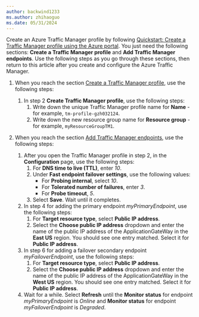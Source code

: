```yaml
---
author: backwind1233
ms.author: zhihaoguo
ms.date: 05/31/2024
---
```


Create an Azure Traffic Manager profile by following [Quickstart: Create a Traffic Manager profile using the Azure portal](/azure/traffic-manager/quickstart-create-traffic-manager-profile). You just need the following sections: **Create a Traffic Manager profile** and **Add Traffic Manager endpoints**. Use the following steps as you go through these sections, then return to this article after you create and configure the Azure Traffic Manager.

1. When you reach the section [Create a Traffic Manager profile](/azure/traffic-manager/quickstart-create-traffic-manager-profile#create-a-traffic-manager-profile), use the following steps:
    1. In step 2 **Create Traffic Manager profile**, use the following steps:
        1. Write down the unique Traffic Manager profile name for **Name** - for example, `tm-profile-gzh032124`.
        1. Write down the new resource group name for **Resource group** - for example, `myResourceGroupTM1`.

1. When you reach the section [Add Traffic Manager endpoints](/azure/traffic-manager/quickstart-create-traffic-manager-profile#add-traffic-manager-endpoints), use the following steps:
    1. After you open the Traffic Manager profile in step 2, in the **Configuration** page, use the following steps:
        1. For **DNS time to live (TTL)**, enter *10*.
        1. Under **Fast endpoint failover settings**, use the following values:
            * For **Probing internal**, select *10*.
            * For **Tolerated number of failures**, enter *3*.
            * For **Probe timeout**, *5*.
        1. Select **Save**. Wait until it completes.
    1. In step 4 for adding the primary endpoint *myPrimaryEndpoint*, use the following steps:
        1. For **Target resource type**, select **Public IP address**.
        1. Select the **Choose public IP address** dropdown and enter the name of the public IP address of the ApplicationGateWay in the **East US** region. You should see one entry matched. Select it for **Public IP address**.
    1. In step 6 for adding a failover secondary endpoint *myFailoverEndpoint*, use the following steps:
        1. For **Target resource type**, select **Public IP address**.
        1. Select the **Choose public IP address** dropdown and enter the name of the public IP address of the ApplicationGateWay in the **West US** region. You should see one entry matched. Select it for **Public IP address**.
    1. Wait for a while. Select **Refresh** until the **Monitor status** for endpoint *myPrimaryEndpoint* is *Online* and **Monitor status** for endpoint *myFailoverEndpoint* is *Degraded*.